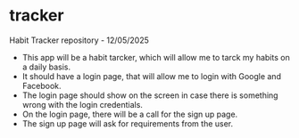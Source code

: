 # tracker
Habit Tracker repository - 12/05/2025

 - This app will be a habit tarcker, which will allow me to tarck my habits on a daily basis.
 - It should have a login page, that will allow me to login with Google and Facebook.
 - The login page should show on the screen in case there is something wrong with the login credentials.
 - On the login page, there will be a call for the sign up page.
 - The sign up page will ask for requirements from the user.
